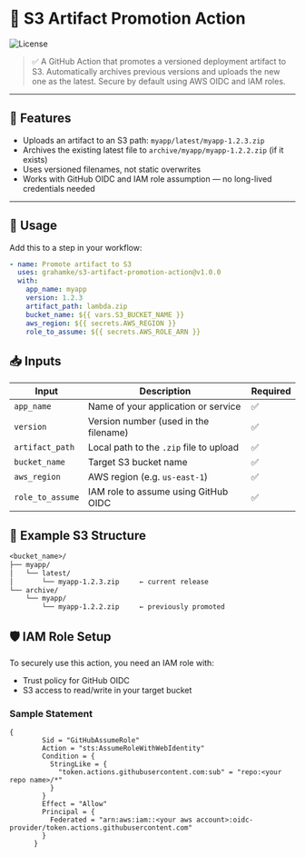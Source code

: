 # 🚀 S3 Artifact Promotion Action

![License](https://img.shields.io/github/license/grahamke/s3-artifact-promotion-action)

> ✅ A GitHub Action that promotes a versioned deployment artifact to S3. Automatically archives previous versions and uploads the new one as the latest. Secure by default using AWS OIDC and IAM roles.

---

## 📆 Features

- Uploads an artifact to an S3 path: `myapp/latest/myapp-1.2.3.zip`
- Archives the existing latest file to `archive/myapp/myapp-1.2.2.zip` (if it exists)
- Uses versioned filenames, not static overwrites
- Works with GitHub OIDC and IAM role assumption — no long-lived credentials needed

---

## 🚀 Usage

Add this to a step in your workflow:

```yaml
- name: Promote artifact to S3
  uses: grahamke/s3-artifact-promotion-action@v1.0.0
  with:
    app_name: myapp
    version: 1.2.3
    artifact_path: lambda.zip
    bucket_name: ${{ vars.S3_BUCKET_NAME }}
    aws_region: ${{ secrets.AWS_REGION }}
    role_to_assume: ${{ secrets.AWS_ROLE_ARN }}
```
## 📥 Inputs

| Input            | Description                             | Required |
| ---------------- | --------------------------------------- | -------- |
| `app_name`       | Name of your application or service     | ✅        |
| `version`        | Version number (used in the filename)   | ✅        |
| `artifact_path`  | Local path to the `.zip` file to upload | ✅        |
| `bucket_name`    | Target S3 bucket name                   | ✅        |
| `aws_region`     | AWS region (e.g. `us-east-1`)           | ✅        |
| `role_to_assume` | IAM role to assume using GitHub OIDC    | ✅        |

## 🧲 Example S3 Structure

```txt
<bucket_name>/
├── myapp/
│   └── latest/
│       └── myapp-1.2.3.zip     ← current release
└── archive/
    └── myapp/
        └── myapp-1.2.2.zip     ← previously promoted
```

## 🛡️ IAM Role Setup

To securely use this action, you need an IAM role with:

- Trust policy for GitHub OIDC
- S3 access to read/write in your target bucket

### Sample Statement
```
{
        Sid = "GitHubAssumeRole"
        Action = "sts:AssumeRoleWithWebIdentity"
        Condition = {
          StringLike = {
            "token.actions.githubusercontent.com:sub" = "repo:<your repo name>/*"
          }
        }
        Effect = "Allow"
        Principal = {
          Federated = "arn:aws:iam::<your aws account>:oidc-provider/token.actions.githubusercontent.com"
        }
      }
```